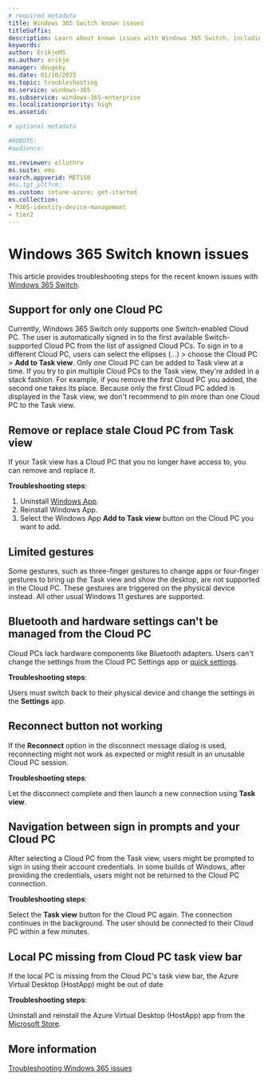 ```yaml
---
# required metadata
title: Windows 365 Switch known issues
titleSuffix:
description: Learn about known issues with Windows 365 Switch, including workarounds and updated fixes.
keywords:
author: ErikjeMS  
ms.author: erikje
manager: dougeby
ms.date: 01/10/2025
ms.topic: troubleshooting
ms.service: windows-365
ms.subservice: windows-365-enterprise
ms.localizationpriority: high
ms.assetid: 

# optional metadata

#ROBOTS:
#audience:

ms.reviewer: elluthra
ms.suite: ems
search.appverid: MET150
#ms.tgt_pltfrm:
ms.custom: intune-azure; get-started
ms.collection:
- M365-identity-device-management
- tier2
---
```

# Windows 365 Switch known issues

This article provides troubleshooting steps for the recent known issues with [Windows 365 Switch](/windows-365/enterprise/windows-365-switch-overview).

## Support for only one Cloud PC

Currently, Windows 365 Switch only supports one Switch-enabled Cloud PC. The user is automatically signed in to the first available Switch-supported Cloud PC from the list of assigned Cloud PCs. To sign in to a different Cloud PC, users can select the ellipses (...) > choose the Cloud PC > **Add to Task view**. Only one Cloud PC can be added to Task view at a time. If you try to pin multiple Cloud PCs to the Task view, they're added in a stack fashion. For example, if you remove the first Cloud PC you added, the second one takes its place. Because only the first Cloud PC added is displayed in the Task view, we don't recommend to pin more than one Cloud PC to the Task view.

## Remove or replace stale Cloud PC from Task view

If your Task view has a Cloud PC that you no longer have access to, you can remove and replace it.

**Troubleshooting steps**:

1. Uninstall [Windows App](/windows-app/overview).
2. Reinstall Windows App.
3. Select the Windows App **Add to Task view** button on the Cloud PC you want to add.

## Limited gestures

Some gestures, such as three-finger gestures to change apps or four-finger gestures to bring up the Task view and show the desktop, are not supported in the Cloud PC. These gestures are triggered on the physical device instead. All other usual Windows 11 gestures are supported.

## Bluetooth and hardware settings can't be managed from the Cloud PC

Cloud PCs lack hardware components like Bluetooth adapters. Users can't change the settings from the Cloud PC Settings app or [quick settings](https://support.microsoft.com/windows/change-notification-and-quick-settings-in-windows-ddcbbcd4-0a02-f6e4-fe14-6766d850f294).

**Troubleshooting steps**:

Users must switch back to their physical device and change the settings in the **Settings** app.

## Reconnect button not working

If the **Reconnect** option in the disconnect message dialog is used, reconnecting might not work as expected or might result in an unusable Cloud PC session.

**Troubleshooting steps**:

Let the disconnect complete and then launch a new connection using **Task view**.

## Navigation between sign in prompts and your Cloud PC

After selecting a Cloud PC from the Task view, users might be prompted to sign in using their account credentials. In some builds of Windows, after providing the credentials, users might not be returned to the Cloud PC connection.

**Troubleshooting steps**:

Select the **Task view** button for the Cloud PC again. The connection continues in the background. The user should be connected to their Cloud PC within a few minutes.

## Local PC missing from Cloud PC task view bar

If the local PC is missing from the Cloud PC's task view bar, the Azure Virtual Desktop (HostApp) might be out of date

**Troubleshooting steps**:

Uninstall and reinstall the Azure Virtual Desktop (HostApp) app from the [Microsoft Store](ms-windows-store://pdp/?productid=9NRNM1N926MN).

## More information

[Troubleshooting Windows 365 issues](/windows-365/enterprise/troubleshooting)
